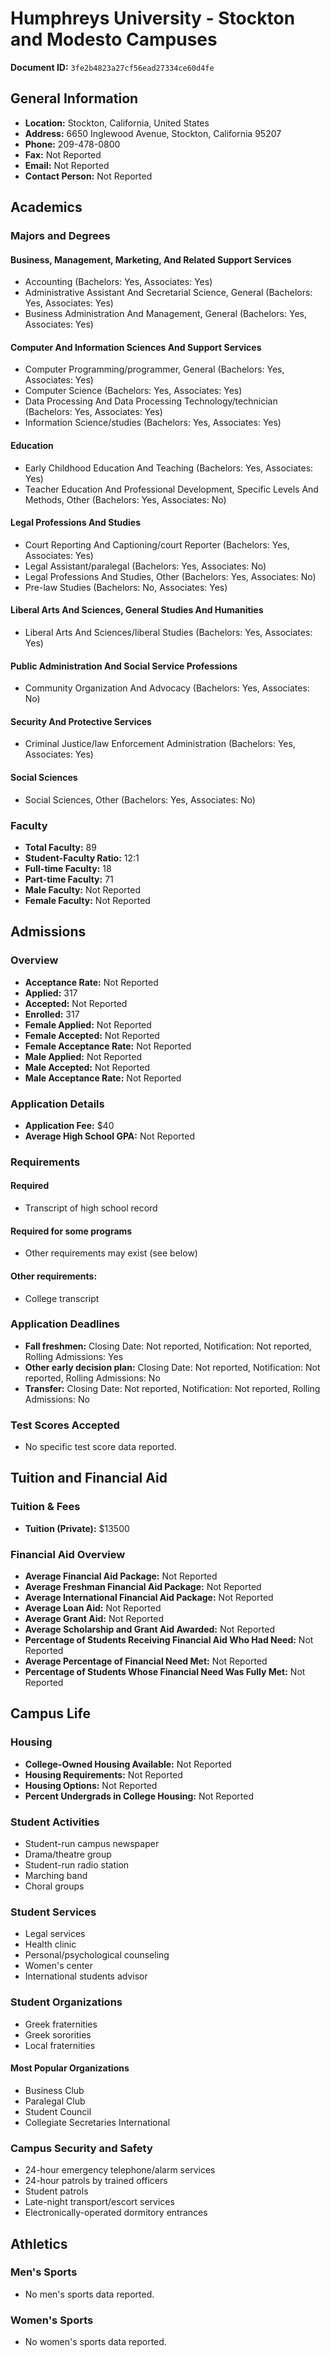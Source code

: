 # Humphreys University - Stockton and Modesto Campuses

**Document ID:** `3fe2b4823a27cf56ead27334ce60d4fe`

## General Information

- **Location:** Stockton, California, United States
- **Address:** 6650 Inglewood Avenue, Stockton, California 95207
- **Phone:** 209-478-0800
- **Fax:** Not Reported
- **Email:** Not Reported
- **Contact Person:** Not Reported

## Academics

### Majors and Degrees

#### Business, Management, Marketing, And Related Support Services

- Accounting (Bachelors: Yes, Associates: Yes)
- Administrative Assistant And Secretarial Science, General (Bachelors: Yes, Associates: Yes)
- Business Administration And Management, General (Bachelors: Yes, Associates: Yes)

#### Computer And Information Sciences And Support Services

- Computer Programming/programmer, General (Bachelors: Yes, Associates: Yes)
- Computer Science (Bachelors: Yes, Associates: Yes)
- Data Processing And Data Processing Technology/technician (Bachelors: Yes, Associates: Yes)
- Information Science/studies (Bachelors: Yes, Associates: Yes)

#### Education

- Early Childhood Education And Teaching (Bachelors: Yes, Associates: Yes)
- Teacher Education And Professional Development, Specific Levels And Methods, Other (Bachelors: Yes, Associates: No)

#### Legal Professions And Studies

- Court Reporting And Captioning/court Reporter (Bachelors: Yes, Associates: Yes)
- Legal Assistant/paralegal (Bachelors: Yes, Associates: No)
- Legal Professions And Studies, Other (Bachelors: Yes, Associates: No)
- Pre-law Studies (Bachelors: No, Associates: Yes)

#### Liberal Arts And Sciences, General Studies And Humanities

- Liberal Arts And Sciences/liberal Studies (Bachelors: Yes, Associates: Yes)

#### Public Administration And Social Service Professions

- Community Organization And Advocacy (Bachelors: Yes, Associates: No)

#### Security And Protective Services

- Criminal Justice/law Enforcement Administration (Bachelors: Yes, Associates: Yes)

#### Social Sciences

- Social Sciences, Other (Bachelors: Yes, Associates: No)

### Faculty

- **Total Faculty:** 89
- **Student-Faculty Ratio:** 12:1
- **Full-time Faculty:** 18
- **Part-time Faculty:** 71
- **Male Faculty:** Not Reported
- **Female Faculty:** Not Reported

## Admissions

### Overview

- **Acceptance Rate:** Not Reported
- **Applied:** 317
- **Accepted:** Not Reported
- **Enrolled:** 317
- **Female Applied:** Not Reported
- **Female Accepted:** Not Reported
- **Female Acceptance Rate:** Not Reported
- **Male Applied:** Not Reported
- **Male Accepted:** Not Reported
- **Male Acceptance Rate:** Not Reported

### Application Details

- **Application Fee:** $40
- **Average High School GPA:** Not Reported

### Requirements

#### Required

- Transcript of high school record

#### Required for some programs

- Other requirements may exist (see below)

#### Other requirements:

- College transcript

### Application Deadlines

- **Fall freshmen:** Closing Date: Not reported, Notification: Not reported, Rolling Admissions: Yes
- **Other early decision plan:** Closing Date: Not reported, Notification: Not reported, Rolling Admissions: No
- **Transfer:** Closing Date: Not reported, Notification: Not reported, Rolling Admissions: No

### Test Scores Accepted

- No specific test score data reported.

## Tuition and Financial Aid

### Tuition & Fees

- **Tuition (Private):** $13500

### Financial Aid Overview

- **Average Financial Aid Package:** Not Reported
- **Average Freshman Financial Aid Package:** Not Reported
- **Average International Financial Aid Package:** Not Reported
- **Average Loan Aid:** Not Reported
- **Average Grant Aid:** Not Reported
- **Average Scholarship and Grant Aid Awarded:** Not Reported
- **Percentage of Students Receiving Financial Aid Who Had Need:** Not Reported
- **Average Percentage of Financial Need Met:** Not Reported
- **Percentage of Students Whose Financial Need Was Fully Met:** Not Reported

## Campus Life

### Housing

- **College-Owned Housing Available:** Not Reported
- **Housing Requirements:** Not Reported
- **Housing Options:** Not Reported
- **Percent Undergrads in College Housing:** Not Reported

### Student Activities

- Student-run campus newspaper
- Drama/theatre group
- Student-run radio station
- Marching band
- Choral groups

### Student Services

- Legal services
- Health clinic
- Personal/psychological counseling
- Women's center
- International students advisor

### Student Organizations

- Greek fraternities
- Greek sororities
- Local fraternities

#### Most Popular Organizations

- Business Club
- Paralegal Club
- Student Council
- Collegiate Secretaries International

### Campus Security and Safety

- 24-hour emergency telephone/alarm services
- 24-hour patrols by trained officers
- Student patrols
- Late-night transport/escort services
- Electronically-operated dormitory entrances

## Athletics

### Men's Sports

- No men's sports data reported.

### Women's Sports

- No women's sports data reported.
